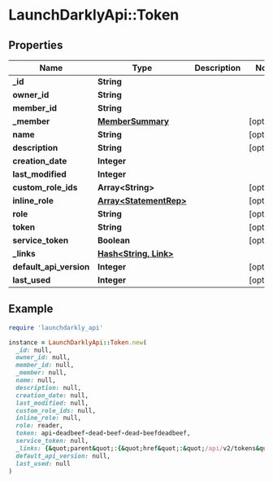 # LaunchDarklyApi::Token

## Properties

| Name | Type | Description | Notes |
| ---- | ---- | ----------- | ----- |
| **_id** | **String** |  |  |
| **owner_id** | **String** |  |  |
| **member_id** | **String** |  |  |
| **_member** | [**MemberSummary**](MemberSummary.md) |  | [optional] |
| **name** | **String** |  | [optional] |
| **description** | **String** |  | [optional] |
| **creation_date** | **Integer** |  |  |
| **last_modified** | **Integer** |  |  |
| **custom_role_ids** | **Array&lt;String&gt;** |  | [optional] |
| **inline_role** | [**Array&lt;StatementRep&gt;**](StatementRep.md) |  | [optional] |
| **role** | **String** |  | [optional] |
| **token** | **String** |  | [optional] |
| **service_token** | **Boolean** |  | [optional] |
| **_links** | [**Hash&lt;String, Link&gt;**](Link.md) |  |  |
| **default_api_version** | **Integer** |  | [optional] |
| **last_used** | **Integer** |  | [optional] |

## Example

```ruby
require 'launchdarkly_api'

instance = LaunchDarklyApi::Token.new(
  _id: null,
  owner_id: null,
  member_id: null,
  _member: null,
  name: null,
  description: null,
  creation_date: null,
  last_modified: null,
  custom_role_ids: null,
  inline_role: null,
  role: reader,
  token: api-deadbeef-dead-beef-dead-beefdeadbeef,
  service_token: null,
  _links: {&quot;parent&quot;:{&quot;href&quot;:&quot;/api/v2/tokens&quot;,&quot;type&quot;:&quot;application/json&quot;},&quot;self&quot;:{&quot;href&quot;:&quot;/api/v2/tokens/61095542756dba551110ae21&quot;,&quot;type&quot;:&quot;application/json&quot;}},
  default_api_version: null,
  last_used: null
)
```

